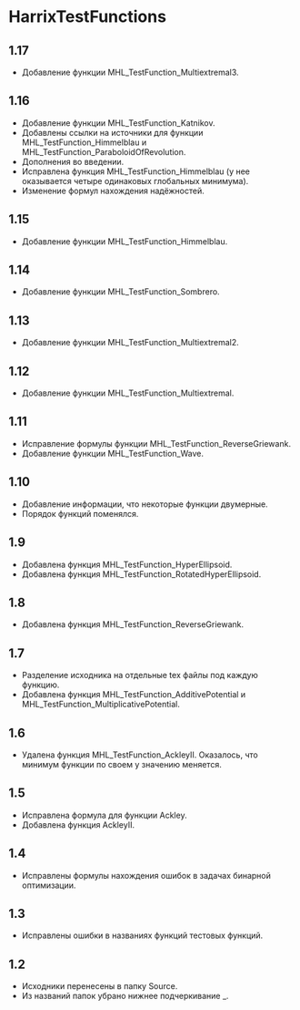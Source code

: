 HarrixTestFunctions
===================

1.17
----
 * Добавление функции MHL_TestFunction_Multiextremal3.

1.16
----
 * Добавление функции MHL_TestFunction_Katnikov.
 * Добавлены ссылки на источники для функции MHL_TestFunction_Himmelblau и MHL_TestFunction_ParaboloidOfRevolution.
 * Дополнения во введении.
 * Исправлена функция MHL_TestFunction_Himmelblau (у нее оказывается четыре одинаковых глобальных минимума).
 * Изменение формул нахождения надёжностей.

1.15
----
 * Добавление функции MHL_TestFunction_Himmelblau.

1.14
----
 * Добавление функции MHL_TestFunction_Sombrero.

1.13
----
 * Добавление функции MHL_TestFunction_Multiextremal2.

1.12
----
 * Добавление функции MHL_TestFunction_Multiextremal.

1.11
----
 * Исправление формулы функции MHL_TestFunction_ReverseGriewank.
 * Добавление функции MHL_TestFunction_Wave.

1.10
----
 * Добавление информации, что некоторые функции двумерные.
 * Порядок функций поменялся.

1.9
---
 * Добавлена функция MHL_TestFunction_HyperEllipsoid.
 * Добавлена функция MHL_TestFunction_RotatedHyperEllipsoid.

1.8
---
 * Добавлена функция MHL_TestFunction_ReverseGriewank.

1.7
---
 * Разделение исходника на отдельные tex файлы под каждую функцию.
 * Добавлена функция MHL_TestFunction_AdditivePotential и MHL_TestFunction_MultiplicativePotential.

1.6
---
 * Удалена функция MHL_TestFunction_AckleyII. Оказалось, что минимум функции по своем у значению меняется.

1.5
---
 * Исправлена формула для функции Ackley.
 * Добавлена функция AckleyII.

1.4
---
 * Исправлены формулы нахождения ошибок в задачах бинарной оптимизации.

1.3
---
 * Исправлены ошибки в названиях функций тестовых функций.

1.2
---
 * Исходники перенесены в папку Source.
 * Из названий папок убрано нижнее подчеркивание _.